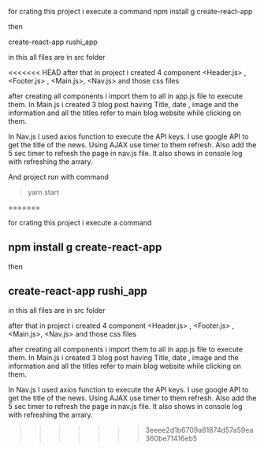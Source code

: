 
for crating this project i execute a command 
npm install g create-react-app 

then 

create-react-app rushi_app

in this all files are in src folder 

<<<<<<< HEAD
after that in project i created 4 component <Header.js> , <Footer.js> , <Main.js>, <Nav.js> and those css files

after creating all components i import them to all in app.js file to execute them.
In Main.js i created 3 blog post having Title, date , image and the information and all the titles refer to main blog website while clicking on them.

In Nav.js 
I used axios function to execute the API keys. 
I use google API to get the title of the news. 
Using AJAX use timer to them refresh.
Also add the 5 sec timer to refresh the page in nav.js file. 
It also shows in console log with refreshing the arrary.

And project run with command

>yarn start





=======

for crating this project i execute a command 
## npm install g create-react-app 

then 

## create-react-app rushi_app

in this all files are in src folder 

after that in project i created 4 component <Header.js> , <Footer.js> , <Main.js>, <Nav.js> and those css files

after creating all components i import them to all in app.js file to execute them.
In Main.js i created 3 blog post having Title, date , image and the information and all the titles refer to main blog website while clicking on them.

In Nav.js 
I used axios function to execute the API keys. 
I use google API to get the title of the news. 
Using AJAX use timer to them refresh.
Also add the 5 sec timer to refresh the page in nav.js file. 
It also shows in console log with refreshing the arrary.

>>>>>>> 3eeee2d1b6709a81874d57a59ea360be71416eb5
